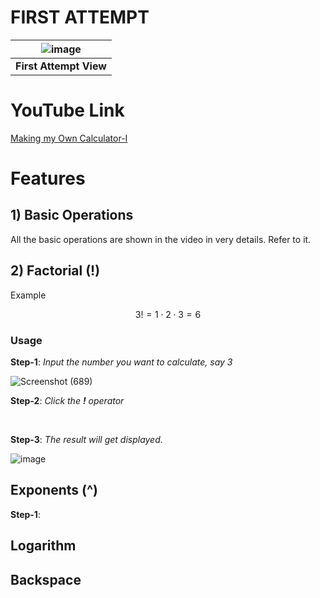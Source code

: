 # FIRST ATTEMPT #



| ![image](https://github.com/Riddhiman2005/Making-my-Own-Calculator/assets/130882317/7fdb7924-7e8b-4367-a796-a72c03b8a341) | 
|:--:| 
| **First Attempt View** |


# YouTube Link #

[Making my Own Calculator-I](https://youtu.be/C3onCeeLEck)


# Features #

## 1) Basic Operations ##

All the basic operations are shown in the video in very details. Refer to it.


## 2) Factorial (!) ##

Example 

$$3! = 1 \cdot 2 \cdot 3 = 6$$

### Usage ###

**Step-1**: *Input the number you want to calculate, say 3*

![Screenshot (689)](https://github.com/Riddhiman2005/Making-my-Own-Calculator/assets/130882317/075eaea4-6a08-41c9-9adf-6ccf612fc3c5)


**Step-2**: *Click the **!** operator*

<br>

**Step-3**: *The result will get displayed*.

![image](https://github.com/Riddhiman2005/Making-my-Own-Calculator/assets/130882317/a363fd06-4e64-4d89-906d-f1f293a76e7c)


## Exponents (^) ##

**Step-1**: 

## Logarithm ##
## Backspace ##
